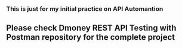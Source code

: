 ### This is just for my initial practice on API Automantion
## Please check Dmoney REST API Testing with Postman repository for the complete project
